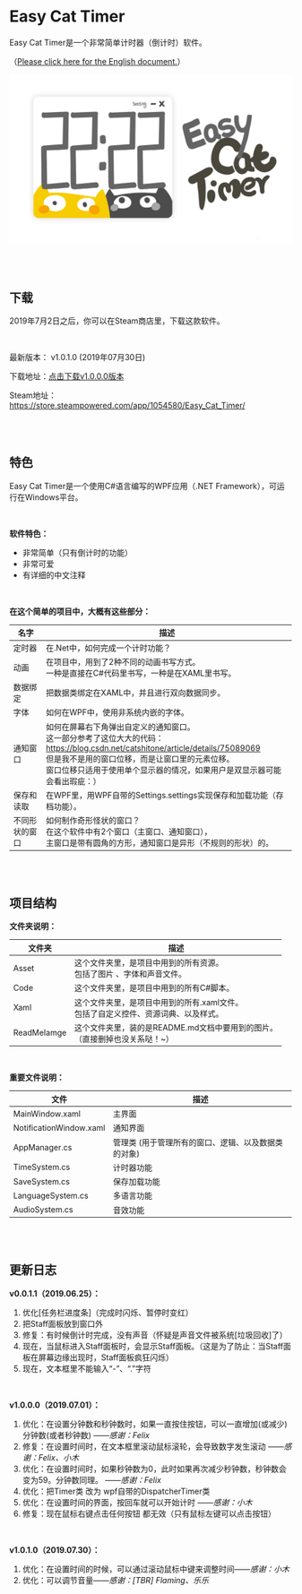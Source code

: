 # Easy Cat Timer

Easy Cat Timer是一个非常简单计时器（倒计时）软件。

（[Please click here for the English document.](README[EN].md)）

![主界面](ReadMeImage/MainWindow.png)

<br/>

<br/>

## 下载

2019年7月2日之后，你可以在Steam商店里，下载这款软件。

<br/>

最新版本：  v1.0.1.0 (2019年07月30日)

下载地址：[点击下载v1.0.0.0版本](https://github.com/xujiangjiang/Easy-Cat-Timer/releases/download/v1.0.0.0/Easy.Cat.Timer.v1.0.0.0.zip)

Steam地址：https://store.steampowered.com/app/1054580/Easy_Cat_Timer/

<br/>

<br/>

## 特色

Easy Cat Timer是一个使用C#语言编写的WPF应用（.NET Framework），可运行在Windows平台。

<br/>

**软件特色：**

- 非常简单（只有倒计时的功能）
- 非常可爱
- 有详细的中文注释

<br/>

**在这个简单的项目中，大概有这些部分：**

| 名字           | 描述                                                         |
| -------------- | ------------------------------------------------------------ |
| 定时器         | 在.Net中，如何完成一个计时功能？                             |
| 动画           | 在项目中，用到了2种不同的动画书写方式。<br />一种是直接在C#代码里书写，一种是在XAML里书写。 |
| 数据绑定       | 把数据类绑定在XAML中，并且进行双向数据同步。                 |
| 字体           | 如何在WPF中，使用非系统内嵌的字体。                          |
| 通知窗口       | 如何在屏幕右下角弹出自定义的通知窗口。<br />这一部分参考了这位大大的代码：<br />https://blog.csdn.net/catshitone/article/details/75089069<br />但是我不是用的窗口位移，而是让窗口里的元素位移。<br />窗口位移只适用于使用单个显示器的情况，如果用户是双显示器可能会看出瑕疵：） |
| 保存和读取     | 在WPF里，用WPF自带的Settings.settings实现保存和加载功能（存档功能）。 |
| 不同形状的窗口 | 如何制作奇形怪状的窗口？<br />在这个软件中有2个窗口（主窗口、通知窗口），<br />主窗口是带有圆角的方形，通知窗口是异形（不规则的形状）的。 |

<br/>

<br/>

## 项目结构

**文件夹说明：**

| 文件夹      | 描述                                                         |
| ----------- | ------------------------------------------------------------ |
| Asset       | 这个文件夹里，是项目中用到的所有资源。<br />包括了图片 、字体和声音文件。 |
| Code        | 这个文件夹里，是项目中用到的所有C#脚本。                     |
| Xaml        | 这个文件夹里，是项目中用到的所有.xaml文件。<br />包括了自定义控件、资源词典、以及样式。 |
| ReadMeIamge | 这个文件夹里，装的是README.md文档中要用到的图片。<br />（直接删掉也没关系哒！~） |

<br/>

**重要文件说明：**

| 文件                    | 描述                                                 |
| ----------------------- | ---------------------------------------------------- |
| MainWindow.xaml         | 主界面                                               |
| NotificationWindow.xaml | 通知界面                                             |
| AppManager.cs           | 管理类  (用于管理所有的窗口、逻辑、以及数据类的对象) |
| TimeSystem.cs           | 计时器功能                                           |
| SaveSystem.cs           | 保存加载功能                                         |
| LanguageSystem.cs       | 多语言功能                                           |
| AudioSystem.cs          | 音效功能                                             |

<br/>

<br/>

## 更新日志

**v0.0.1.1（2019.06.25）：**

1. 优化[任务栏进度条]（完成时闪烁、暂停时变红）
2. 把Staff面板放到窗口外
3. 修复：有时候倒计时完成，没有声音（怀疑是声音文件被系统[垃圾回收]了）
4. 现在，当鼠标进入Staff面板时，会显示Staff面板。（这是为了防止：当Staff面板在屏幕边缘出现时，Staff面板疯狂闪烁）
5. 现在，文本框里不能输入“-”、“.”字符

<br>

**v1.0.0.0（2019.07.01）：**

1. 优化：在设置分钟数和秒钟数时，如果一直按住按钮，可以一直增加(或减少)分钟数(或者秒钟数)  *——感谢：Felix*
2. 修复：在设置时间时，在文本框里滚动鼠标滚轮，会导致数字发生滚动  *——感谢：Felix、小木*
3. 优化：在设置时间时，如果秒钟数为0，此时如果再次减少秒钟数，秒钟数会变为59。分钟数同理。  *——感谢：Felix*
4. 优化：把Timer类 改为 wpf自带的DispatcherTimer类
5. 优化：在设置时间的界面，按回车就可以开始计时  *——感谢：小木*
6. 修复：现在鼠标右键点击任何按钮 都无效（只有鼠标左键可以点击按钮）

<br/>

**v1.0.1.0（2019.07.30）：**

1. 优化：在设置时间的时候，可以通过滚动鼠标中键来调整时间——*感谢：小木*
  2. 优化：可以调节音量——*感谢：[TBR] Flaming、乐乐*

<br/>











